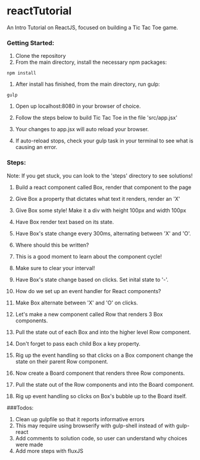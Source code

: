 reactTutorial
=============

An Intro Tutorial on ReactJS, focused on building a Tic Tac Toe game.

### Getting Started:

1. Clone the repository
1. From the main directory, install the necessary npm packages:
```
npm install
```
1. After install has finished, from the main directory, run gulp:
```
gulp
```
1. Open up localhost:8080 in your browser of choice.

1. Follow the steps below to build Tic Tac Toe in the file 'src/app.jsx'

1. Your changes to app.jsx will auto reload your browser.

1. If auto-reload stops, check your gulp task in your terminal to see what is causing an error.


### Steps:

Note: If you get stuck, you can look to the 'steps' directory to see solutions!

1. Build a react component called Box, render that component to the page

1. Give Box a property that dictates what text it renders, render an 'X'

1. Give Box some style! Make it a div with height 100px and width 100px
1. Have Box render text based on its state.

1. Have Box's state change every 300ms, alternating between 'X' and 'O'.
  1. Where should this be written?
  1. This is a good moment to learn about the component cycle!
  1. Make sure to clear your interval!

1. Have Box's state change based on clicks. Set inital state to '-'.
  1. How do we set up an event handler for React components?
  1. Make Box alternate between 'X' and 'O' on clicks.

1. Let's make a new component called Row that renders 3 Box components.

1. Pull the state out of each Box and into the higher level Row component.
  1. Don't forget to pass each child Box a key property.

1. Rig up the event handling so that clicks on a Box component change the 
  state on their parent Row component.

1. Now create a Board component that renders three Row components.

1. Pull the state out of the Row components and into the Board component.

1. Rig up event handling so clicks on Box's bubble up to the Board itself.


###Todos:

1. Clean up gulpfile so that it reports informative errors
  1. This may require using browserify with gulp-shell instead of with gulp-react
1. Add comments to solution code, so user can understand why choices were made
1. Add more steps with fluxJS